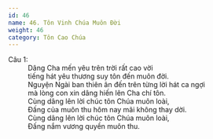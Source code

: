 ```yaml
---
id: 46
name: 46. Tôn Vinh Chúa Muôn Đời
weight: 46
category: Tôn Cao Chúa
---
```

<dl><dt>Câu 1:</dt><dd data-verse="1">Dâng Cha mến yêu trên trời rất cao vời <br/>tiếng hát yêu thương suy tôn đến muôn đời. <br/>Nguyện Ngài ban thiên ân đến trên từng lời hát ca ngợi <br/>mà lòng con xin dâng hiến lên Cha chí tôn. <br/>Cùng dâng lên lời chúc tôn Chúa muôn loài, <br/>Đấng của muôn thu hôm nay mãi không thay dời. <br/>Cùng dâng lên lời chúc tôn Chúa muôn loài, <br/>Đấng nắm vương quyền muôn thu. </dd></dl>
